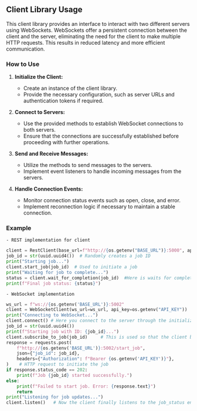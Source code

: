 ## Client Library Usage

This client library provides an interface to interact with two different servers using WebSockets. WebSockets offer a persistent connection between the client and the server, eliminating the need for the client to make multiple HTTP requests. This results in reduced latency and more efficient communication.

### How to Use

1. **Initialize the Client:**
    - Create an instance of the client library.
    - Provide the necessary configuration, such as server URLs and authentication tokens if required.

2. **Connect to Servers:**
    - Use the provided methods to establish WebSocket connections to both servers.
    - Ensure that the connections are successfully established before proceeding with further operations.

3. **Send and Receive Messages:**
    - Utilize the methods to send messages to the servers.
    - Implement event listeners to handle incoming messages from the servers.

4. **Handle Connection Events:**
    - Monitor connection status events such as open, close, and error.
    - Implement reconnection logic if necessary to maintain a stable connection.

### Example
    - REST implementation for client
```python
client = RestClient(base_url=f"http://{os.getenv("BASE_URL")}:5000", api_key=os.getenv("API_KEY")) # This initializes a client
job_id = str(uuid.uuid4())  # Randomly creates a job ID
print("Starting job...")
client.start_job(job_id)  # Used to initiate a job
print("Waiting for job to complete...")
status = client.wait_for_completion(job_id)  #Here is waits for completion by using adaptive polling and asks for status in variable wait times
print(f"Final job status: {status}")
```

    - WebSocket implementation
```python
ws_url = f"ws://{os.getenv('BASE_URL')}:5002"
client = WebSocketClient(ws_url=ws_url, api_key=os.getenv("API_KEY"))  # Initializes a client to connect to server through websocket
print("Connecting to WebSocket...")
client.connect() # Here you connect to the server through the initialized client
job_id = str(uuid.uuid4())
print(f"Starting job with ID: {job_id}...")
client.subscribe_to_job(job_id)     # This is used so that the client binds to the job_status endpoint
response = requests.post(
    f"http://{os.getenv('BASE_URL')}:5002/start_job",
    json={"job_id": job_id},
    headers={"Authorization": f"Bearer {os.getenv('API_KEY')}"},
)    # HTTP request to initiate the job
if response.status_code == 202:
    print(f"Job {job_id} started successfully.")
else:
    print(f"Failed to start job. Error: {response.text}")
    return 
print("Listening for job updates...")
client.listen()   # Now the client finally listens to the job_status endpoint
```
